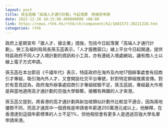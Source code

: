 ```yaml
---
layout: post
title: 孫玉菡稱「高端人才通行計劃」今起落實　將接受申請
date: 2022-12-28 10:15:00.000000000 +08:00
link: https://news.rthk.hk/rthk/ch/component/k2/1681573-20221228.htm
categories: rthk
---
```


政府上星期宣布「搶人才、搶企業」措施，包括今日起落實「高端人才通行計劃」，勞工及福利局局長孫玉菡表示，「人才服務窗口」線上平台今日起開通，提供特區政府不同人才入境計劃的資訊和小工具，亦有連結入境處網站，讓有關人士以線上電子方式申請。

孫玉菡在本台節目《千禧年代》表示，特區政府在海外及內地17個辦事處會有招商引才專組，吸引海內外人才，又會開設社交平台專號，針對特定群組推廣宣傳。對於有意見認為，政府海外辦事處招商引才專組經驗不足，孫玉菡說，專組最大作用是與當地適用高才通計劃的百強大學聯繫，接觸有興趣的人才來港。

孫玉菡又提到，將香港的高才通計劃與新加坡類似計劃作比較並不適合，因為兩地優勢不同，而高才通其中一個資格是申請者年薪達250萬港元或以上，他解釋，在香港達到這個年薪標準的人士不足1%，但他相信會有更多人是透過百強大學名單申請來港。
